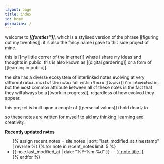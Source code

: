 ```yaml
---
layout: page
title: index
id: home
permalink: /
---
```


welcome to ***[[fomties™]]***, which is a stylised version of the phrase [[figuring out my twenties]].
it is also the fancy name i gave to this side project of mine.

this is [[my little corner of the internet]] where i share my ideas and thoughts in public. this is also known as [[digital gardening]] or a form of [[learning in public]].

the site has a diverse ecosystem of interlinked notes evolving at very different rates. most of the notes fall within these [[topics]] i'm interested in, but the most common attribute between all of these notes is the fact that they will always be a [[work in progress]], regardless of how evolved they appear.

this project is built upon a couple of [[personal values]] i hold dearly to.

so these notes are written for myself to aid my thinking, learning and creativity.

<strong>Recently updated notes</strong>

<ul>
  {% assign recent_notes = site.notes | sort: "last_modified_at_timestamp" | reverse %}
  {% for note in recent_notes limit: 5 %}
    <li>
      {{ note.last_modified_at | date: "%Y-%m-%d" }} — <a class="internal-link" href="{{ site.baseurl }}{{ note.url }}">{{ note.title }}</a>
    </li>
  {% endfor %}
</ul>

<style>
  .wrapper {
    max-width: 46em;
  }
</style>
